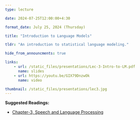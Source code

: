```yaml
---
type: lecture

date: 2024-07-25T12:00:00+4:30

format_date: July 25, 2024 (Thursday)

title: "Introduction to Language Models"

tldr: "An introduction to statistical language modeling."

hide_from_announcments: true

links: 
    - url: /static_files/presentations/Lec-3-Intro-to-LM.pdf
      name: slides
    - url: https://youtu.be/GIX79DnzwOk
      name: video

thumbnail: /static_files/presentations/lec3.jpg
---
```


<!-- Other additional contents using markdown -->
**Suggested Readings:**
- [Chapter-3, Speech and Language Processing](https://web.stanford.edu/~jurafsky/slp3/3.pdf)

